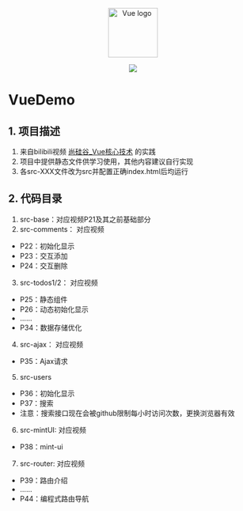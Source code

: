 <p align="center"><a href="https://vuejs.org" target="_blank" rel="noopener noreferrer"><img width="100" src="https://vuejs.org/images/logo.png" alt="Vue logo"></a></p>

<p align="center">
  <img src="https://img.shields.io/badge/size-125Mb-brightgreen.svg" ale="fileSize">
</p>

# VueDemo
## 1. 项目描述
1. 来自bilibili视频 [尚硅谷_Vue核心技术](https://www.bilibili.com/video/av24099073) 的实践
2. 项目中提供静态文件供学习使用，其他内容建议自行实现
3. 各src-XXX文件改为src并配置正确index.html后均运行

## 2. 代码目录
1. src-base：对应视频P21及其之前基础部分
2. src-comments： 对应视频
  - P22：初始化显示
  - P23：交互添加
  - P24：交互删除
3. src-todos1/2： 对应视频
  - P25：静态组件
  - P26：动态初始化显示
  - ......
  - P34：数据存储优化
4. src-ajax： 对应视频
  - P35：Ajax请求
5. src-users
  - P36：初始化显示
  - P37：搜索
  - 注意：搜索接口现在会被github限制每小时访问次数，更换浏览器有效
6. src-mintUI: 对应视频
  - P38：mint-ui
7. src-router: 对应视频
  - P39：路由介绍
  - ......
  - P44：编程式路由导航
